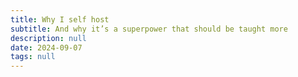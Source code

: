 ```yaml
---
title: Why I self host
subtitle: And why it’s a superpower that should be taught more
description: null
date: 2024-09-07
tags: null
---
```


